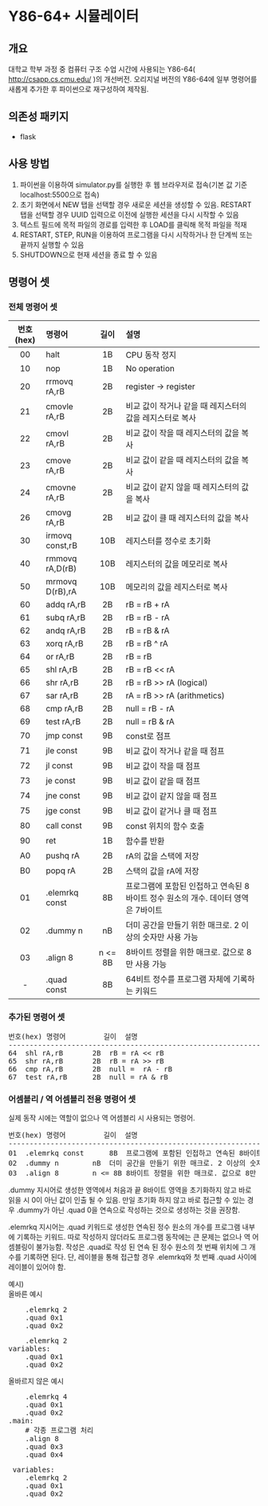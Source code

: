 # Y86-64+ 시뮬레이터
## 개요
대학교 학부 과정 중 컴퓨터 구조 수업 시간에 사용되는 Y86-64( http://csapp.cs.cmu.edu/ )의 개선버전.
오리지널 버전의 Y86-64에 일부 명령어를 새롭게 추가한 후 파이썬으로 재구성하여 제작됨.

## 의존성 패키지
- flask

## 사용 방법
1. 파이썬을 이용하여 simulator.py를 실행한 후 웹 브라우저로 접속(기본 값 기준 localhost:5500으로 접속)
2. 초기 화면에서 NEW 탭을 선택할 경우 새로운 세션을 생성할 수 있음. RESTART 탭을 선택할 경우 UUID 입력으로 이전에 실행한 세션을 다시 시작할 수 있음
3. 텍스트 필드에 목적 파일의 경로를 입력한 후 LOAD를 클릭해 목적 파일을 적재
4. RESTART, STEP, RUN을 이용하여 프로그램을 다시 시작하거나 한 단계씩 또는 끝까지 실행할 수 있음
5. SHUTDOWN으로 현재 세션을 종료 할 수 있음


## 명령어 셋
### 전체 명령어 셋
|번호(hex)|명령어|길이|설명|
|:-:|:--|:-:|:---|
|00|halt|1B|CPU 동작 정지|
|10|nop|1B|No operation|
|20|rrmovq rA,rB|2B|register -> register|
|21|cmovle rA,rB|2B|비교 값이 작거나 같을 때 레지스터의 값을 레지스터로 복사|
|22|cmovl rA,rB|2B|비교 값이 작을 때 레지스터의 값을 복사|
|23|cmove rA,rB|2B|비교 값이 같을 때 레지스터의 값을 복사|
|24|cmovne rA,rB|2B|비교 값이 같지 않을 때 레지스터의 값을 복사|
|26|cmovg rA,rB|2B|비교 값이 클 때 레지스터의 값을 복사|
|30|irmovq const,rB|10B|레지스터를 정수로 초기화|
|40|rmmovq rA,D(rB)|10B|레지스터의 값을 메모리로 복사|
|50|mrmovq D(rB),rA|10B|메모리의 값을 레지스터로 복사|
|60|addq rA,rB|2B|rB = rB + rA|
|61|subq rA,rB|2B|rB = rB - rA|
|62|andq rA,rB|2B|rB = rB & rA|
|63|xorq rA,rB|2B|rB = rB ^ rA|
|64|or rA,rB|2B|rB = rB | rA|
|65|shl rA,rB|2B|rB = rB << rA|
|66|shr rA,rB|2B|rB = rB >> rA (logical)|
|67|sar rA,rB|2B|rA = rB >> rA (arithmetics)|
|68|cmp rA,rB|2B|null =  rB - rA|
|69|test rA,rB|2B|null = rB & rA|
|70|jmp const|9B|const로 점프|
|71|jle const|9B|비교 값이 작거나 같을 때 점프|
|72|jl const|9B|비교 값이 작을 때 점프|
|73|je const|9B|비교 값이 같을 때 점프|
|74|jne const|9B|비교 값이 같지 않을 때 점프|
|75|jge const|9B|비교 값이 같거나 클 때 점프|
|80|call const|9B|const 위치의 함수 호출|
|90|ret|1B|함수를 반환|
|A0|pushq rA|2B|rA의 값을 스택에 저장|
|B0|popq rA|2B|스택의 값을 rA에 저장|
|01|.elemrkq const|8B|프로그램에 포함된 인접하고 연속된 8바이트 정수 원소의 개수. 데이터 영역은 7바이트|
|02|.dummy n|nB|더미 공간을 만들기 위한 매크로. 2 이상의 숫자만 사용 가능|
|03|.align 8|n <= 8B|8바이트 정렬을 위한 매크로. 값으로 8만 사용 가능|
|-|.quad const|8B|64비트 정수를 프로그램 자체에 기록하는 키워드|

### 추가된 명령어 셋
<pre>
번호(hex)	명령어			길이	설명
-------------------------------------------------------------------
64	shl rA,rB		2B	rB = rA << rB
65	shr rA,rB		2B	rB = rA >> rB
66	cmp rA,rB		2B	null =  rA - rB
67	test rA,rB		2B	null = rA & rB
</pre>

### 어셈블리 / 역 어셈블리 전용 명령어 셋
실제 동작 시에는 역할이 없으나 역 어셈블리 시 사용되는 명령어.
<pre>
번호(hex)	명령어			길이	설명
-------------------------------------------------------------------
01	.elemrkq const		8B	프로그램에 포함된 인접하고 연속된 8바이트 정수 원소의 개수. 데이터 영역은 7바이트
02	.dummy n		nB	더미 공간을 만들기 위한 매크로. 2 이상의 숫자만 사용 가능
03	.align 8		n <= 8B	8바이트 정렬을 위한 매크로. 값으로 8만 사용 가능
</pre>

.dummy 지시어로 생성한 영역에서 처음과 끝 8바이트 영역을 초기화하지 않고 바로 읽을 시 0이 아닌 값이 인출 될 수 있음.
만일 초기화 하지 않고 바로 접근할 수 있는 경우 .dummy가 아닌 .quad 0을 연속으로 작성하는 것으로 생성하는 것을 권장함.

.elemrkq 지시어는 .quad 키워드로 생성한 연속된 정수 원소의 개수를 프로그램 내부에 기록하는 키워드.
따로 작성하지 않더라도 프로그램 동작에는 큰 문제는 없으나 역 어셈블링이 불가능함.
작성은 .quad로 작성 된 연속 된 정수 원소의 첫 번째 위치에 그 개수를 기록하면 된다. 단, 레이블을 통해 접근할 경우 .elemrkq와 첫 번째 .quad 사이에 레이블이 있어야 함.

예시)<br>
올바른 예시
<pre>
    .elemrkq 2
    .quad 0x1
    .quad 0x2
</pre>
<pre>
    .elemrkq 2
variables:
    .quad 0x1
    .quad 0x2
</pre>

올바르지 않은 예시
<pre>
    .elemrkq 4
    .quad 0x1
    .quad 0x2
.main:
    # 각종 프로그램 처리
    .align 8
    .quad 0x3
    .quad 0x4
</pre>
<pre>
 variables:
    .elemrkq 2
    .quad 0x1
    .quad 0x2
</pre>
